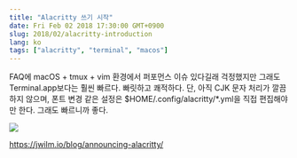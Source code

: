 ```yaml
---
title: "Alacritty 쓰기 시작"
date: Fri Feb 02 2018 17:30:00 GMT+0900
slug: 2018/02/alacritty-introduction
lang: ko
tags: ["alacritty", "terminal", "macos"]
---
```


FAQ에 macOS + tmux + vim 환경에서 퍼포먼스 이슈 있다길래 걱정했지만 그래도 Terminal.app보다는 훨씬 빠르다. 빠릿하고 쾌적하다. 단, 아직 CJK 문자 처리가 깔끔하지 않으며, 폰트 변경 같은 설정은 $HOME/.config/alacritty/*.yml을 직접 편집해야만 한다. 그래도 빠르니까 좋다.

![](/img/alacritty-start.jpg)

https://jwilm.io/blog/announcing-alacritty/
